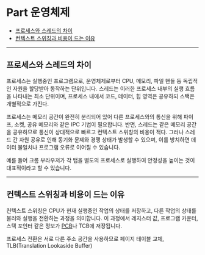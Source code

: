 # Part 운영체제

* [프로세스와 스레드의 차이](#프로세스와-스레드의-차이) 
* [컨텍스트 스위칭과 비용이 드는 이유](#컨텍스트-스위칭과-비용이-드는-이유)
---
## 프로세스와 스레드의 차이
프로세스는 실행중인 프로그램으로, 운영체제로부터 CPU, 메모리, 파일 핸들 등 독립적인 자원을 할당받아 동작하는 단위입니다. 스레드는 이러한 프로세스 내부의 실행 흐름을 나타내는 최소 단위이며, 프로세스 내에서 코드, 데이터, 힙 영역은 공유하되 스택은 개별적으로 가진다.

프로세스는 메모리 공간이 완전히 분리되어 있어 다른 프로세스와의 통신을 위해 파이프, 소켓, 공유 메모리와 같은 IPC 기법이 필요합니다. 반면, 스레드는 같은 메모리 공간을 공유하므로 통신이 상대적으로 빠르고 컨텍스트 스위칭의 비용이 적다. 그러나 스레드 간 자원 공유로 인해 동기화 문제와 경쟁 상태가 발생할 수 있으며, 이를 방치하면 데이터 불일치나 프로그램 오류로 이어질 수 있습니다.

예를 들어 크롬 부라우저가 각 탭을 별도의 프로세스로 실행하여 안정성을 높이는 것이 대표적이라고 할 수 있습니다.

---
## 컨텍스트 스위칭과 비용이 드는 이유
컨텍스트 스위칭은 CPU가 현재 실행중인 작업의 상태를 저장하고, 다른 작업의 상태를 불러와 실행을 전환하는 과정을 의미합니다. 이 과정에서 레지스터 값, 프로그램 카운터, 스택 포인터 같은 정보가 [PCB](../Programming%20Terminology/README.md#pcb)나 TCB에 저장됩니다.

프로세스 전환은 서로 다른 주소 공간을 사용하므로 페이지 테이블 교체, TLB(Translation Lookaside Buffer)


